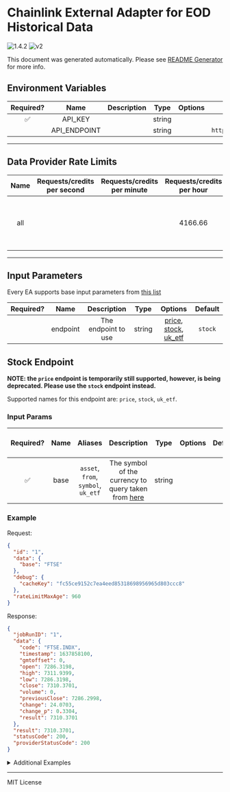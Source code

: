# Chainlink External Adapter for EOD Historical Data

![1.4.2](https://img.shields.io/github/package-json/v/smartcontractkit/external-adapters-js?filename=packages/sources/eodhistoricaldata/package.json) ![v2](https://img.shields.io/badge/framework%20version-v2-blueviolet)

This document was generated automatically. Please see [README Generator](../../scripts#readme-generator) for more info.

## Environment Variables

| Required? |     Name     | Description |  Type  | Options |             Default             |
| :-------: | :----------: | :---------: | :----: | :-----: | :-----------------------------: |
|    ✅     |   API_KEY    |             | string |         |                                 |
|           | API_ENDPOINT |             | string |         | `https://eodhistoricaldata.com` |

---

## Data Provider Rate Limits

| Name | Requests/credits per second | Requests/credits per minute | Requests/credits per hour |             Note              |
| :--: | :-------------------------: | :-------------------------: | :-----------------------: | :---------------------------: |
| all  |                             |                             |          4166.66          | all feeds have the same limit |

---

## Input Parameters

Every EA supports base input parameters from [this list](../../core/bootstrap#base-input-parameters)

| Required? |   Name   |     Description     |  Type  |                                    Options                                    | Default |
| :-------: | :------: | :-----------------: | :----: | :---------------------------------------------------------------------------: | :-----: |
|           | endpoint | The endpoint to use | string | [price](#stock-endpoint), [stock](#stock-endpoint), [uk_etf](#stock-endpoint) | `stock` |

## Stock Endpoint

**NOTE: the `price` endpoint is temporarily still supported, however, is being deprecated. Please use the `stock` endpoint instead.**

Supported names for this endpoint are: `price`, `stock`, `uk_etf`.

### Input Params

| Required? | Name |               Aliases               |                                                       Description                                                        |  Type  | Options | Default | Depends On | Not Valid With |
| :-------: | :--: | :---------------------------------: | :----------------------------------------------------------------------------------------------------------------------: | :----: | :-----: | :-----: | :--------: | :------------: |
|    ✅     | base | `asset`, `from`, `symbol`, `uk_etf` | The symbol of the currency to query taken from [here](https://eodhistoricaldata.com/financial-apis/category/data-feeds/) | string |         |         |            |                |

### Example

Request:

```json
{
  "id": "1",
  "data": {
    "base": "FTSE"
  },
  "debug": {
    "cacheKey": "fc55ce9152c7ea4eed85318698956965d803ccc8"
  },
  "rateLimitMaxAge": 960
}
```

Response:

```json
{
  "jobRunID": "1",
  "data": {
    "code": "FTSE.INDX",
    "timestamp": 1637858100,
    "gmtoffset": 0,
    "open": 7286.3198,
    "high": 7311.9399,
    "low": 7286.3198,
    "close": 7310.3701,
    "volume": 0,
    "previousClose": 7286.2998,
    "change": 24.0703,
    "change_p": 0.3304,
    "result": 7310.3701
  },
  "result": 7310.3701,
  "statusCode": 200,
  "providerStatusCode": 200
}
```

<details>
<summary>Additional Examples</summary>

Request:

```json
{
  "id": "1",
  "data": {
    "base": "IBTA",
    "overrides": {
      "eodhistoricaldata": {
        "IBTA": "IBTA.LSE"
      }
    }
  },
  "debug": {
    "cacheKey": "019ac546b4ae850cbe902f2d713ba1bb9f89363c"
  },
  "rateLimitMaxAge": 1920
}
```

Response:

```json
{
  "jobRunID": "1",
  "data": {
    "code": "IBTA.LSE",
    "timestamp": 1637858100,
    "gmtoffset": 1,
    "open": 1286.3198,
    "high": 1311.9399,
    "low": 1286.3198,
    "close": 1310.3701,
    "volume": 0,
    "previousClose": 1286.2998,
    "change": 14.0703,
    "change_p": 1.3304,
    "result": 1310.3701
  },
  "result": 1310.3701,
  "statusCode": 200,
  "providerStatusCode": 200
}
```

</details>

---

MIT License
